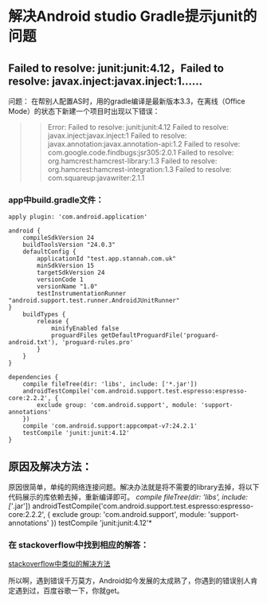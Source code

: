 
# 解决Android studio Gradle提示junit的问题 

## Failed to resolve: junit:junit:4.12，Failed to resolve: javax.inject:javax.inject:1......


问题：
在帮别人配置AS时，用的gradle编译是最新版本3.3，在离线（Office Mode）的状态下新建一个项目时出现以下错误：

>	> Error: Failed to resolve: junit:junit:4.12
>	> Failed to resolve: javax.inject:javax.inject:1
>	> Failed to resolve: javax.annotation:javax.annotation-api:1.2
>	> Failed to resolve: com.google.code.findbugs:jsr305:2.0.1
>	> Failed to resolve: org.hamcrest:hamcrest-library:1.3
>	> Failed to resolve: org.hamcrest:hamcrest-integration:1.3
>	> Failed to resolve: com.squareup:javawriter:2.1.1



### app中build.gradle文件：
	apply plugin: 'com.android.application'

	android {
		compileSdkVersion 24
		buildToolsVersion "24.0.3"
		defaultConfig {
			applicationId "test.app.stannah.com.uk"
			minSdkVersion 15
			targetSdkVersion 24
			versionCode 1
			versionName "1.0"
			testInstrumentationRunner "android.support.test.runner.AndroidJUnitRunner"
	}
		buildTypes {
			release {
				minifyEnabled false
				proguardFiles getDefaultProguardFile('proguard-android.txt'), 'proguard-rules.pro'
			}
		}
	}

	dependencies {
		compile fileTree(dir: 'libs', include: ['*.jar'])
		androidTestCompile('com.android.support.test.espresso:espresso-core:2.2.2', {
			exclude group: 'com.android.support', module: 'support-annotations'
		})
		compile 'com.android.support:appcompat-v7:24.2.1'
		testCompile 'junit:junit:4.12'
	}


## 原因及解决方法：
原因很简单，单纯的网络连接问题。解决办法就是将不需要的library去掉，将以下代码展示的库依赖去掉，重新编译即可。
	*compile fileTree(dir: 'libs', include: ['*.jar'])
	androidTestCompile('com.android.support.test.espresso:espresso-core:2.2.2', {
		exclude group: 'com.android.support', module: 'support-annotations'
	})
	testCompile 'junit:junit:4.12'*

### 在 stackoverflow中找到相应的解答：

 [stackoverflow中类似的解决方法][1]

 [1]: http://stackoverflow.com/questions/40396765/android-studio-v2-2-2-error27-17-failed-to-resolve-junitjunit4-12 "Markdown"

所以啊，遇到错误千万莫方，Android如今发展的太成熟了，你遇到的错误别人肯定遇到过，百度谷歌一下，你就get。

